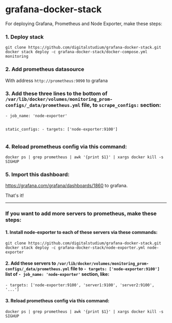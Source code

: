 
  <h1>grafana-docker-stack</h1>

  <p>For deploying Grafana, Prometheus and Node Exporter, make these steps:</p>

  <h3>1. Deploy stack</h3>
  <pre><code>git clone https://github.com/digitalstudium/grafana-docker-stack.git
docker stack deploy -c grafana-docker-stack/docker-compose.yml monitoring</code></pre>

  <h3>2. Add prometheus datasource</h3>
  <p>With address <code>http://prometheus:9090</code> to grafana</p>

  <h3>3. Add these three lines to the bottom of <code>/var/lib/docker/volumes/monitoring_prom-configs/_data/prometheus.yml</code> file, to <code>scrape_configs:</code> section:</h3>
  <pre><code>- job_name: 'node-exporter'

  static_configs:
    - targets: ['node-exporter:9100']</code></pre>

  <h3>4. Reload prometheus config via this command:</h3>
  <pre><code>docker ps | grep prometheus | awk '{print $1}' | xargs docker kill -s SIGHUP</code></pre>

  <h3>5. Import this dashboard:</h3>
  <p><a href="https://grafana.com/grafana/dashboards/1860" target="_blank">https://grafana.com/grafana/dashboards/1860</a> to grafana.</p>

  <p>That's it!</p>

  <hr>

  <h3>If you want to add more servers to prometheus, make these steps:</h3>

  <h4>1. Install node-exporter to each of these servers via these commands:</h4>
  <pre><code>git clone https://github.com/digitalstudium/grafana-docker-stack.git
docker stack deploy -c grafana-docker-stack/node-exporter.yml node-exporter</code></pre>

  <h4>2. Add these servers to <code>/var/lib/docker/volumes/monitoring_prom-configs/_data/prometheus.yml</code> file to <code>- targets: ['node-exporter:9100']</code> list of <code>- job_name: 'node-exporter'</code> section, like:</h4>
  <pre><code>- targets: ['node-exporter:9100', 'server1:9100', 'server2:9100', '...']</code></pre>

  <h4>3. Reload prometheus config via this command:</h4>
  <pre><code>docker ps | grep prometheus | awk '{print $1}' | xargs docker kill -s SIGHUP</code></pre>

</body>
</html>
